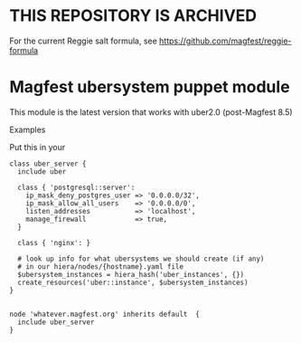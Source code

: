 # THIS REPOSITORY IS ARCHIVED

For the current Reggie salt formula, see https://github.com/magfest/reggie-formula

# Magfest ubersystem puppet module

This module is the latest version that works with uber2.0 (post-Magfest 8.5)

Examples

Put this in your 
```
class uber_server {
  include uber

  class { 'postgresql::server':
    ip_mask_deny_postgres_user => '0.0.0.0/32',
    ip_mask_allow_all_users    => '0.0.0.0/0',
    listen_addresses           => 'localhost',
    manage_firewall            => true,
  }

  class { 'nginx': }

  # look up info for what ubersystems we should create (if any)
  # in our hiera/nodes/{hostname}.yaml file
  $ubersystem_instances = hiera_hash('uber_instances', {})
  create_resources('uber::instance', $ubersystem_instances)
}


node 'whatever.magfest.org' inherits default  {
  include uber_server
}
```
